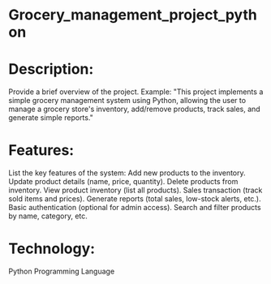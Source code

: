 # Grocery_management_project_python
# Description:
Provide a brief overview of the project. Example:
"This project implements a simple grocery management system using Python, allowing the user to manage a grocery store's inventory, add/remove products, track sales, and generate simple reports."
# Features:
List the key features of the system:
Add new products to the inventory.
Update product details (name, price, quantity).
Delete products from inventory.
View product inventory (list all products).
Sales transaction (track sold items and prices).
Generate reports (total sales, low-stock alerts, etc.).
Basic authentication (optional for admin access).
Search and filter products by name, category, etc.
# Technology:
Python Programming Language
